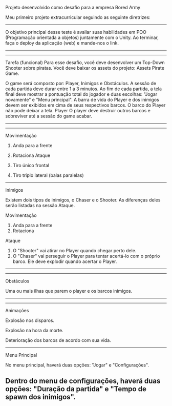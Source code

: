 Projeto desenvolvido como desafio para a empresa Bored Army


Meu primeiro projeto extracurricular seguindo as seguinte diretrizes:


--------------------------------------------------------------------------------------------------------------------------------------------------------------------

O objetivo principal desse teste é avaliar suas habilidades em POO (Programação orientada a objetos) juntamente com o Unity. Ao terminar, faça o deploy da aplicação (web) e mande-nos o link.

--------------------------------------------------------------------------------------------------------------------------------------------------------------------

--------------------------------------------------------------------------------------------------------------------------------------------------------------------

Tarefa (funcional)
Para esse desafio, você deve desenvolver um Top-Down Shooter sobre piratas. Você deve baixar os assets do projeto: Assets Pirate Game.

O game será composto por: Player, Inimigos e Obstáculos.
A sessão de cada partida deve durar entre 1 a 3 minutos.
Ao fim de cada partida, a tela final deve mostrar a pontuação total do jogador e duas escolhas: "Jogar novamente" e "Menu principal".
A barra de vida do Player e dos inimigos devem ser exibidos em cima de seus respectivos barcos.
O barco do Player não pode deixar a tela.
Player
O player deve destruir outros barcos e sobreviver até a sessão do game acabar.

--------------------------------------------------------------------------------------------------------------------------------------------------------------------

--------------------------------------------------------------------------------------------------------------------------------------------------------------------

Movimentação

  1. Anda para a frente
  2. Rotaciona
Ataque

   1. Tiro único frontal
   2. Tiro triplo lateral (balas paralelas)

--------------------------------------------------------------------------------------------------------------------------------------------------------------------

Inimigos

Existem dois tipos de inimigos, o Chaser e o Shooter. As diferenças deles serão listadas na sessão Ataque.

Movimentação

  1. Anda para a frente
  2. Rotaciona
  
Ataque

  1. O "Shooter" vai atirar no Player quando chegar perto dele.
  2. O "Chaser" vai perseguir o Player para tentar acertá-lo com o próprio barco. Ele deve explodir quando acertar o Player.

--------------------------------------------------------------------------------------------------------------------------------------------------------------------

--------------------------------------------------------------------------------------------------------------------------------------------------------------------
Obstáculos

Uma ou mais ilhas que parem o player e os barcos inimigos.

--------------------------------------------------------------------------------------------------------------------------------------------------------------------

--------------------------------------------------------------------------------------------------------------------------------------------------------------------
Animações

Explosão nos disparos.

Explosão na hora da morte.

Deterioração dos barcos de acordo com sua vida.

--------------------------------------------------------------------------------------------------------------------------------------------------------------------

Menu Principal

No menu principal, haverá duas opções: "Jogar" e "Configurações".

Dentro do menu de configurações, haverá duas opções: "Duração da partida" e "Tempo de spawn dos inimigos".
--------------------------------------------------------------------------------------------------------------------------------------------------------------------






